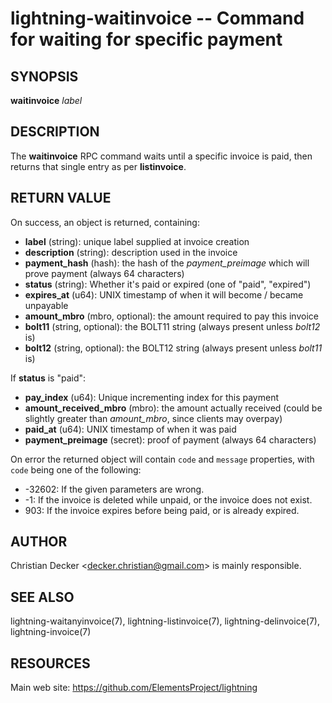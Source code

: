 lightning-waitinvoice -- Command for waiting for specific payment
=================================================================

SYNOPSIS
--------

**waitinvoice** *label*

DESCRIPTION
-----------

The **waitinvoice** RPC command waits until a specific invoice is paid,
then returns that single entry as per **listinvoice**.

RETURN VALUE
------------

[comment]: # (GENERATE-FROM-SCHEMA-START)
On success, an object is returned, containing:
- **label** (string): unique label supplied at invoice creation
- **description** (string): description used in the invoice
- **payment_hash** (hash): the hash of the *payment_preimage* which will prove payment (always 64 characters)
- **status** (string): Whether it's paid or expired (one of "paid", "expired")
- **expires_at** (u64): UNIX timestamp of when it will become / became unpayable
- **amount_mbro** (mbro, optional): the amount required to pay this invoice
- **bolt11** (string, optional): the BOLT11 string (always present unless *bolt12* is)
- **bolt12** (string, optional): the BOLT12 string (always present unless *bolt11* is)

If **status** is "paid":
  - **pay_index** (u64): Unique incrementing index for this payment
  - **amount_received_mbro** (mbro): the amount actually received (could be slightly greater than *amount_mbro*, since clients may overpay)
  - **paid_at** (u64): UNIX timestamp of when it was paid
  - **payment_preimage** (secret): proof of payment (always 64 characters)

[comment]: # (GENERATE-FROM-SCHEMA-END)

On error the returned object will contain `code` and `message` properties,
with `code` being one of the following:

- -32602: If the given parameters are wrong.
- -1: If the invoice is deleted while unpaid, or the invoice does not exist.
- 903: If the invoice expires before being paid, or is already expired.

AUTHOR
------

Christian Decker <<decker.christian@gmail.com>> is mainly
responsible.

SEE ALSO
--------

lightning-waitanyinvoice(7), lightning-listinvoice(7),
lightning-delinvoice(7), lightning-invoice(7)

RESOURCES
---------

Main web site: <https://github.com/ElementsProject/lightning>

[comment]: # ( SHA256STAMP:6e16a7d6292dbec346a785f6347da4d47b49d0d9773d7d2acf713b176c5be153)
